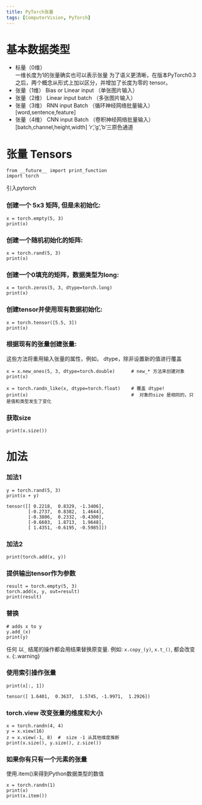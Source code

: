 ```yaml
---
title: PyTorch张量
tags: [ComputerVision, PyTorch]
---
```

# 基本数据类型
- 标量（0维）  
一维长度为1的张量确实也可以表示张量
为了语义更清晰，在版本PyTorch0.3之后，两个概念从形式上加以区分，并增加了长度为零的 tensor。
- 张量（1维） Bias or Linear input （单张图片输入）
- 张量（2维） Linear input batch （多张图片输入）
- 张量（3维） RNN input Batch （循环神经网络批量输入）
[word,sentence,feature]
- 张量（4维） CNN input Batch （卷积神经网络批量输入）
[batch,channel,height,width] ’r’,’g’,’b’三原色通道

# 张量 Tensors
```
from __future__ import print_function
import torch
```
引入pytorch

### 创建一个 5x3 矩阵, 但是未初始化:
```
x = torch.empty(5, 3)
print(x)
```

### 创建一个随机初始化的矩阵:
```
x = torch.rand(5, 3)
print(x)
```

### 创建一个0填充的矩阵，数据类型为long:
```
x = torch.zeros(5, 3, dtype=torch.long)
print(x)
```

### 创建tensor并使用现有数据初始化:
```
x = torch.tensor([5.5, 3])
print(x)
```

### 根据现有的张量创建张量:
 这些方法将重用输入张量的属性，例如， dtype，除非设置新的值进行覆盖
```
x = x.new_ones(5, 3, dtype=torch.double)      # new_* 方法来创建对象
print(x)

x = torch.randn_like(x, dtype=torch.float)    # 覆盖 dtype!
print(x)                                      #  对象的size 是相同的，只是值和类型发生了变化
```

### 获取size
```
print(x.size())
```

# 加法
### 加法1
```
y = torch.rand(5, 3)
print(x + y)
```

```
tensor([[ 0.2218,  0.8329, -1.3406],
        [-0.2737,  0.8382,  1.4644],
        [-0.3806,  0.2332, -0.4300],
        [-0.6603,  1.8713,  1.9648],
        [ 1.4351, -0.6195, -0.5985]])
```

### 加法2
```
print(torch.add(x, y))
```

### 提供输出tensor作为参数
```
result = torch.empty(5, 3)
torch.add(x, y, out=result)
print(result)
```
### 替换
```
# adds x to y
y.add_(x)
print(y)
```

任何 以``_`` 结尾的操作都会用结果替换原变量. 例如: ``x.copy_(y)``, ``x.t_()``, 都会改变 ``x``.
{:.warning}

### 使用索引操作张量
```
print(x[:, 1])
```
```
tensor([ 1.6401,  0.3637,  1.5745, -1.9971,  1.2926])
```

### torch.view 改变张量的维度和大小
```
x = torch.randn(4, 4)
y = x.view(16)
z = x.view(-1, 8)  #  size -1 从其他维度推断
print(x.size(), y.size(), z.size())
```

### 如果你有只有一个元素的张量
使用.item()来得到Python数据类型的数值
```
x = torch.randn(1)
print(x)
print(x.item())
```
